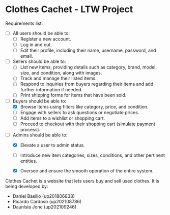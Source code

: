 # Clothes Cachet - LTW Project

Requirements list:

- [ ] All users should be able to:
    - [ ] Register a new account.
    - [ ] Log in and out.
    - [ ] Edit their profile, including their name, username, password, and email.

- [ ] Sellers should be able to:
    - [ ] List new items, providing details such as category, brand, model, size, and condition, along with images.
    - [ ] Track and manage their listed items.
    - [ ] Respond to inquiries from buyers regarding their items and add further information if needed.
    - [ ] Print shipping forms for items that have been sold.

- [ ] Buyers should be able to:
    - [x] Browse items using filters like category, price, and condition.
    - [ ] Engage with sellers to ask questions or negotiate prices.
    - [ ] Add items to a wishlist or shopping cart.
    - [ ] Proceed to checkout with their shopping cart (simulate payment process).

- [ ] Admins should be able to:
    - [x] Elevate a user to admin status.
    - [ ] Introduce new item categories, sizes, conditions, and other pertinent entities.
    - [x] Oversee and ensure the smooth operation of the entire system.


Clothes Cachet is a website that lets users buy and sell used clothes. It is being developed by:

- Daniel Basílio (up201806838)
- Ricardo Cardoso (up202108786)
- Daunísia Jone (up202109246)